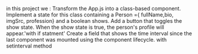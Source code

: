 in this project we :
Transform the App.js into a class-based component. 
Implement a state for this class containing a Person ={ fullName,bio, imgSrc, profession} and a boolean shows.
Add a button that toggles the show state. When the show state is true, the person's profile will appear.'with if statment' 
Create a field that shows the time interval since the last component was mounted using the component lifecycle. with setinterval method